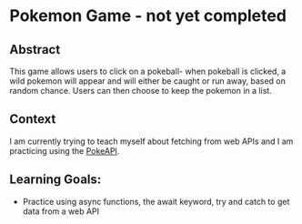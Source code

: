 # Pokemon Game - not yet completed

## Abstract
This game allows users to click on a pokeball- when pokeball is clicked, a wild pokemon will appear and will either be caught or run away, based on random chance. Users can then choose to keep the pokemon in a list.

## Context
I am currently trying to teach myself about fetching from web APIs and I am practicing using the <a href="https://pokeapi.co/">PokeAPI</a>. 

## Learning Goals:
- Practice using async functions, the await keyword, try and catch to get data from a web API
